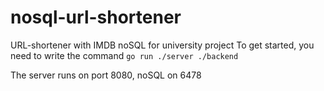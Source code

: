 # nosql-url-shortener
URL-shortener with IMDB noSQL for university project
To get started, you need to write the command `go run ./server ./backend`

The server runs on port 8080, noSQL on 6478
